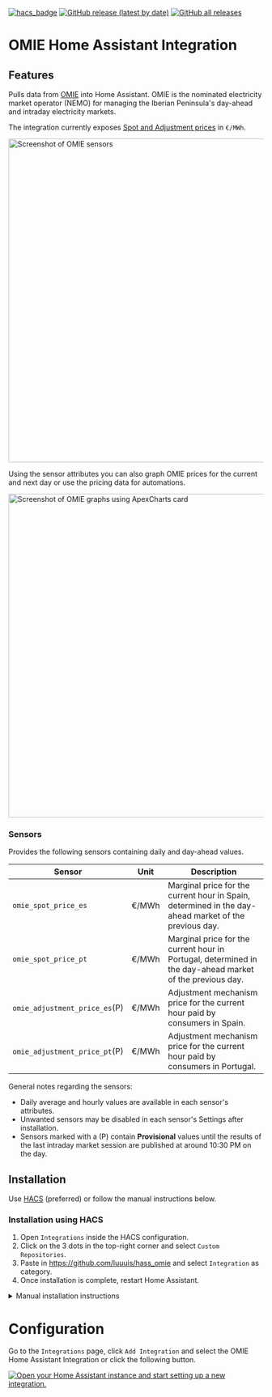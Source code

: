 [![hacs_badge](https://img.shields.io/badge/HACS-Custom-yellow.svg?style=for-the-badge)](https://github.com/custom-components/hacs) [![GitHub release (latest by date)](https://img.shields.io/github/v/release/luuuis/hass_omie?label=Latest%20release&style=for-the-badge)](https://github.com/luuuis/hass_omie/releases) [![GitHub all releases](https://img.shields.io/github/downloads/luuuis/hass_omie/total?style=for-the-badge)](https://github.com/luuuis/hass_omie/releases)

# OMIE Home Assistant Integration

## Features

Pulls data from [OMIE](https://www.omie.es/en) into Home Assistant. OMIE is the nominated electricity market operator (NEMO)
for managing the Iberian Peninsula's day-ahead and intraday electricity markets.

The integration currently exposes [Spot and Adjustment prices](https://www.omie.es/en/spot-hoy) in `€/MWh`.

<img alt="Screenshot of OMIE sensors" src="https://user-images.githubusercontent.com/161006/235292328-14b232dd-9d64-4030-a297-53e10a345cf1.jpg" width="640"></img>

Using the sensor attributes you can also graph OMIE prices for the current and next day or use the pricing data for automations.

<img alt="Screenshot of OMIE graphs using ApexCharts card" src="https://user-images.githubusercontent.com/161006/236689344-10f097c4-c47d-4833-b791-c4da7c188e6d.jpg" width="640"></img>

### Sensors

Provides the following sensors containing daily and day-ahead values.

| Sensor                        | Unit  | Description                                                                                              |
|-------------------------------|:-----:|----------------------------------------------------------------------------------------------------------|
| `omie_spot_price_es`          | €/MWh | Marginal price for the current hour in Spain, determined in the day-ahead market of the previous day.    |
| `omie_spot_price_pt`          | €/MWh | Marginal price for the current hour in Portugal, determined in the day-ahead market of the previous day. |
| `omie_adjustment_price_es`(P) | €/MWh | Adjustment mechanism price for the current hour paid by consumers in Spain.                              |
| `omie_adjustment_price_pt`(P) | €/MWh | Adjustment mechanism price for the current hour paid by consumers in Portugal.                           |

General notes regarding the sensors:

* Daily average and hourly values are available in each sensor's attributes.
* Unwanted sensors may be disabled in each sensor's Settings after installation.
* Sensors marked with a (P) contain **Provisional** values until the results of the last intraday market session are
  published at around 10:30 PM on the day.

## Installation

Use [HACS](https://hacs.xyz) (preferred) or follow the manual instructions below.

### Installation using HACS

1. Open `Integrations` inside the HACS configuration.
1. Click on the 3 dots in the top-right corner and select `Custom Repositories`.
1. Paste in https://github.com/luuuis/hass_omie and select `Integration` as category.
1. Once installation is complete, restart Home Assistant.

<details>
  <summary>Manual installation instructions</summary>

### **Manual installation**

1. Download `hass_omie.zip` from the latest release in https://github.com/luuuis/hass_omie/releases/latest
2. Unzip into `<hass_folder>/config/custom_components`
    ```shell
    $ unzip hass_omie.zip -d <hass_folder>/custom_components/omie
    ```
3. Restart Home Assistant

</details>

# Configuration

Go to the `Integrations` page, click `Add Integration` and select the OMIE Home Assistant Integration or click the
following button.

[![Open your Home Assistant instance and start setting up a new integration.](https://my.home-assistant.io/badges/config_flow_start.svg)](https://my.home-assistant.io/redirect/config_flow_start/?domain=omie)

